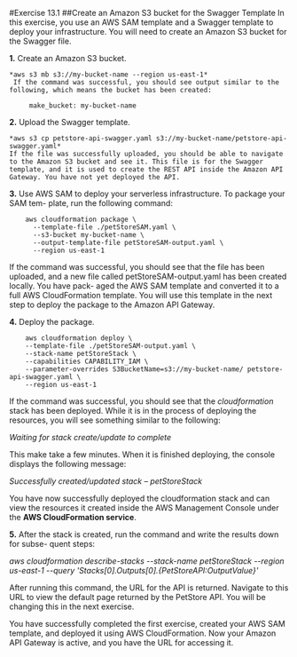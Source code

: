 #Exercise 13.1
##Create an Amazon S3 bucket for the Swagger Template
In this exercise, you use an AWS SAM template and a Swagger template to deploy your infrastructure. You will need to create an Amazon S3 bucket for the Swagger file.

**1.**	Create an Amazon S3 bucket.

    *aws s3 mb s3://my-bucket-name --region us-east-1*
     If the command was successful, you should see output similar to the following, which means the bucket has been created:
```
     make_bucket: my-bucket-name
```

**2.**	Upload the Swagger template.

    *aws s3 cp petstore-api-swagger.yaml s3://my-bucket-name/petstore-api-swagger.yaml*
    If the file was successfully uploaded, you should be able to navigate to the Amazon S3 bucket and see it. This file is for the Swagger template, and it is used to create the REST API inside the Amazon API Gateway. You have not yet deployed the API.

**3.**	Use AWS SAM to deploy your serverless infrastructure. To package your SAM tem- plate, run the following command:
```
    aws cloudformation package \
      --template-file ./petStoreSAM.yaml \
      --s3-bucket my-bucket-name \
      --output-template-file petStoreSAM-output.yaml \
      --region us-east-1
```
If the command was successful, you should see that the file has been uploaded, and a   new file called petStoreSAM-output.yaml has been created locally. You have pack- aged the AWS SAM template and converted it to a full AWS  CloudFormation template.  You will use this template in the next step to deploy the package to the Amazon API Gateway.

**4.**	Deploy the package.
```
    aws cloudformation deploy \
    --template-file ./petStoreSAM-output.yaml \
    --stack-name petStoreStack \
    --capabilities CAPABILITY_IAM \
    --parameter-overrides S3BucketName=s3://my-bucket-name/ petstore-api-swagger.yaml \
    --region us-east-1
```
If the command was successful, you should see that the *cloudformation* stack has been deployed. While it is in the process of deploying the resources, you will see something similar to the following:

*Waiting for stack create/update to complete*

This make take a few minutes. When it is finished deploying, the console displays the following message:

*Successfully created/updated stack – petStoreStack*

You have now successfully deployed the cloudformation stack and can view the resources it created inside the AWS Management Console under the **AWS CloudFormation service**.

**5.**	After the stack is created, run the command and write the results down for subse- quent steps:

*aws cloudformation describe-stacks --stack-name petStoreStack --region us-east-1 --query 'Stacks[0].Outputs[0].{PetStoreAPI:OutputValue}'*

  After running this command, the URL for the API is returned. Navigate to this URL to view the default page returned by the PetStore API. You will be changing this in the next exercise.



You have successfully completed the first exercise, created your AWS SAM template, and deployed it using AWS CloudFormation. Now your Amazon API Gateway is active, and you have the URL for accessing it.
